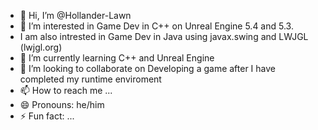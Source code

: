 - 👋 Hi, I’m @Hollander-Lawn
- 👀 I’m interested in Game Dev in C++ on Unreal Engine 5.4 and 5.3.
- I am also intrested in Game Dev in Java using javax.swing and LWJGL (lwjgl.org)
- 🌱 I’m currently learning C++ and Unreal Engine
- 💞️ I’m looking to collaborate on Developing a game after I have completed my runtime enviroment
- 📫 How to reach me ...
- 😄 Pronouns: he/him
- ⚡ Fun fact: ...

<!---
Hollander-Lawn/Hollander-Lawn is a ✨ special ✨ repository because its `README.md` (this file) appears on your GitHub profile.
You can click the Preview link to take a look at your changes.
--->
